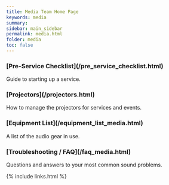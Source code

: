 ```yaml
---
title: Media Team Home Page
keywords: media
summary:
sidebar: main_sidebar
permalink: media.html
folder: media
toc: false
---
```


<div class="row">
	<div class="col-lg-12">
		<!--<h2 class="page-header">Service List</h2>-->
	</div>
	<div class="col-md-4">
		<div class="media">
      <div class="pull-left">
        <span class="fa-stack fa-2x"><i class="fa fa-circle fa-stack-2x text-primary"></i> <i class="fa fa-check fa-stack-1x fa-inverse"></i></span>
      </div>
			<div class="media-body">
				<h3 class="media-heading" markdown="1">[Pre-Service Checklist](/pre_service_checklist.html)</h3>
				<p>Guide to starting up a service.</p>
			</div>
		</div>
		<div class="media">
      <div class="pull-left">
        <span class="fa-stack fa-2x"><i class="fa fa-circle fa-stack-2x text-primary"></i> <i class="fa fa-camera fa-stack-1x fa-inverse"></i></span>
      </div>
			<div class="media-body">
				<h3 class="media-heading" markdown="1">[Projectors](/projectors.html)</h3>
				<p>How to manage the projectors for services and events.</p>
			</div>
		</div>
		<div class="media">
			<!--<div class="pull-left">
				<span class="fa-stack fa-2x"><i class="fa fa-circle fa-stack-2x text-primary"></i> <i class="fa fa-support fa-stack-1x fa-inverse"></i></span>
			</div>
			<div class="media-body">
				<h4 class="media-heading">Service Three</h4>
				<p>Lorem ipsum dolor sit amet, consectetur adipisicing elit. Illo itaque ipsum sit harum.</p>
			</div>-->
		</div>
	</div>
	<div class="col-md-4">
		<div class="media">
			<div class="pull-left">
        <span class="fa-stack fa-2x"><i class="fa fa-circle fa-stack-2x text-primary"></i> <i class="fa fa-tv fa-stack-1x fa-inverse"></i></span>
      </div>
			<div class="media-body">
				<h3 class="media-heading" markdown="1">[Equipment List](/equipment_list_media.html)</h3>
				<p>A list of the audio gear in use.</p>
			</div>
		</div>
		<div class="media">
			<!--<div class="pull-left">
				<span class="fa-stack fa-2x"><i class="fa fa-circle fa-stack-2x text-primary"></i> <i class="fa fa-bomb fa-stack-1x fa-inverse"></i></span>
			</div>
			<div class="media-body">
				<h4 class="media-heading">Service Five</h4>
				<p>Lorem ipsum dolor sit amet, consectetur adipisicing elit. Illo itaque ipsum sit harum.</p>
			</div>-->
		</div>
		<div class="media">
			<!--<div class="pull-left">
				<span class="fa-stack fa-2x"><i class="fa fa-circle fa-stack-2x text-primary"></i> <i class="fa fa-bank fa-stack-1x fa-inverse"></i></span>
			</div>
			<div class="media-body">
				<h4 class="media-heading">Service Six</h4>
				<p>Lorem ipsum dolor sit amet, consectetur adipisicing elit. Illo itaque ipsum sit harum.</p>
			</div>-->
		</div>
	</div>
	<div class="col-md-4">
		<div class="media">
			<div class="pull-left">
        <span class="fa-stack fa-2x"><i class="fa fa-circle fa-stack-2x text-primary"></i> <i class="fa fa-ticket fa-stack-1x fa-inverse"></i></span>
      </div>
			<div class="media-body">
				<h3 class="media-heading" markdown="1">[Troubleshooting / FAQ](/faq_media.html)</h3>
				<p markdown="1">Questions and answers to your most common sound problems.</p>
			</div>
		</div>
		<div class="media">
			<!--<div class="pull-left">
				<span class="fa-stack fa-2x"><i class="fa fa-circle fa-stack-2x text-primary"></i> <i class="fa fa-space-shuttle fa-stack-1x fa-inverse"></i></span>
			</div>
			<div class="media-body">
				<h4 class="media-heading">Service Eight</h4>
				<p>Lorem ipsum dolor sit amet, consectetur adipisicing elit. Illo itaque ipsum sit harum.</p>
			</div>-->
		</div>
		<div class="media">
			<!--<div class="pull-left">
				<span class="fa-stack fa-2x"><i class="fa fa-circle fa-stack-2x text-primary"></i> <i class="fa fa-recycle fa-stack-1x fa-inverse"></i></span>
			</div>
			<div class="media-body">
				<h4 class="media-heading">Service Nine</h4>
				<p>Lorem ipsum dolor sit amet, consectetur adipisicing elit. Illo itaque ipsum sit harum.</p>
			</div>-->
		</div>
	</div>
</div>

{% include links.html %}
